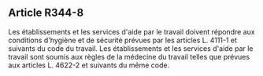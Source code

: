 ## Article R344-8


Les établissements et les services d'aide par le travail doivent répondre aux conditions d'hygiène et de
sécurité prévues par les articles L. 4111-1 et suivants du code du travail. Les établissements et les services
d'aide par le travail sont soumis aux règles de la médecine du travail telles que prévues aux articles L. 4622-2
et suivants du même code.


